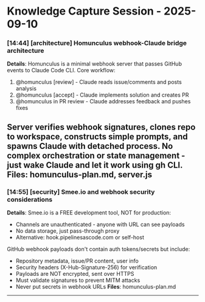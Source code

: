 # Knowledge Capture Session - 2025-09-10

### [14:44] [architecture] Homunculus webhook-Claude bridge architecture
**Details**: Homunculus is a minimal webhook server that passes GitHub events to Claude Code CLI. Core workflow:
1. @homunculus [review] - Claude reads issue/comments and posts analysis
2. @homunculus [accept] - Claude implements solution and creates PR
3. @homunculus in PR review - Claude addresses feedback and pushes fixes

Server verifies webhook signatures, clones repo to workspace, constructs simple prompts, and spawns Claude with detached process. No complex orchestration or state management - just wake Claude and let it work using gh CLI.
**Files**: homunculus-plan.md, server.js
---

### [14:55] [security] Smee.io and webhook security considerations
**Details**: Smee.io is a FREE development tool, NOT for production:
- Channels are unauthenticated - anyone with URL can see payloads
- No data storage, just pass-through proxy
- Alternative: hook.pipelinesascode.com or self-host

GitHub webhook payloads don't contain auth tokens/secrets but include:
- Repository metadata, issue/PR content, user info
- Security headers (X-Hub-Signature-256) for verification
- Payloads are NOT encrypted, sent over HTTPS
- Must validate signatures to prevent MITM attacks
- Never put secrets in webhook URLs
**Files**: homunculus-plan.md
---

